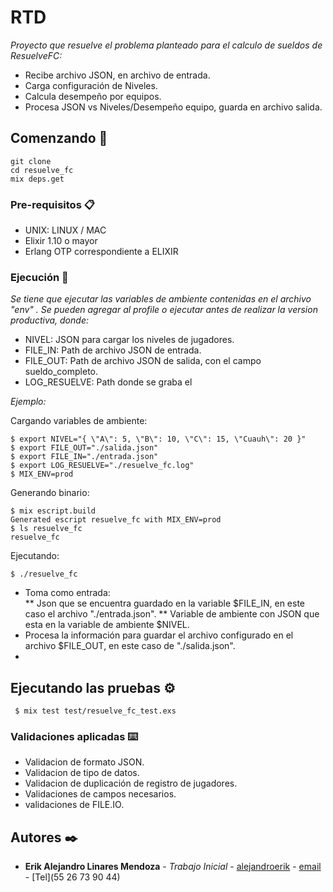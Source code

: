 # RTD

_Proyecto que resuelve el problema planteado para el calculo de sueldos de ResuelveFC:_ 
*  Recibe archivo JSON, en archivo de entrada.
*  Carga configuración de Niveles. 
*  Calcula desempeño por equipos.
*  Procesa JSON vs Niveles/Desempeño equipo, guarda en archivo salida. 
  
 

## Comenzando 🚀

```
git clone 
cd resuelve_fc
mix deps.get
```



### Pre-requisitos 📋

* UNIX: LINUX / MAC
* Elixir 1.10 o mayor
* Erlang OTP  correspondiente a ELIXIR

### Ejecución 🔧

_Se tiene que ejecutar las variables de ambiente contenidas en el archivo "env" . Se pueden agregar al profile o ejecutar antes de realizar la version productiva, donde:_
    
*  NIVEL: JSON para cargar los niveles de jugadores.
*  FILE_IN: Path de archivo JSON de entrada. 
*  FILE_OUT: Path de archivo JSON de salida, con el campo sueldo_completo.
*  LOG_RESUELVE: Path donde se graba el 

_Ejemplo:_
 
Cargando variables de ambiente:
```
$ export NIVEL="{ \"A\": 5, \"B\": 10, \"C\": 15, \"Cuauh\": 20 }"
$ export FILE_OUT="./salida.json"
$ export FILE_IN="./entrada.json"
$ export LOG_RESUELVE="./resuelve_fc.log"
$ MIX_ENV=prod
```

Generando binario:

```
$ mix escript.build
Generated escript resuelve_fc with MIX_ENV=prod
$ ls resuelve_fc
resuelve_fc 
```

Ejecutando: 

```
$ ./resuelve_fc

```

* Toma como entrada:  
 ** Json que se encuentra guardado en la variable $FILE_IN, en este caso el archivo "./entrada.json".
 ** Variable de ambiente con JSON que esta en la variable de ambiente $NIVEL.
* Procesa la información para guardar el archivo configurado en el archivo $FILE_OUT, en este caso de "./salida.json".
* 


## Ejecutando las pruebas ⚙️
```
 $ mix test test/resuelve_fc_test.exs
```


### Validaciones aplicadas ⌨️

* Validacion de formato JSON. 
* Validacion de tipo de datos. 
* Validacion de duplicación de registro de jugadores. 
* Validaciones de campos necesarios. 
* validaciones de FILE.IO.  



## Autores ✒️


* **Erik Alejandro Linares Mendoza** - *Trabajo Inicial* - [alejandroerik](https://github.com/alejandroerik/ale8583) - [email](erik.linares@gmail.com) - [Tel](55 26 73 90 44)


